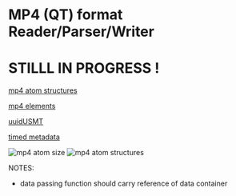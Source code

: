 # MP4 (QT) format Reader/Parser/Writer

# STILLL IN PROGRESS !

[mp4 atom structures](https://developer.apple.com/library/archive/documentation/QuickTime/QTFF/QTFFChap2/qtff2.html#//apple_ref/doc/uid/TP40000939-CH204-56313)

[mp4 elements](https://www.cimarronsystems.com/wp-content/uploads/2017/04/Elements-of-the-H.264-VideoAAC-Audio-MP4-Movie-v2_0.pdf)

[uuidUSMT](https://rubenlaguna.com/page/17/)

[timed metadata](https://developer.apple.com/library/archive/documentation/QuickTime/QTFF/QTFFChap3/qtff3.html#//apple_ref/doc/uid/TP40000939-CH205-SW130)

![mp4 atom size](https://i.stack.imgur.com/mN9Ph.jpg)
![mp4 atom structures](https://developer.apple.com/library/archive/documentation/QuickTime/QTFF/art/qtff_08.gif)

NOTES:
- data passing function should carry reference of data container
